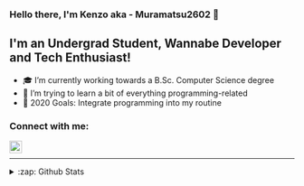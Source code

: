 ### Hello there, I'm Kenzo aka - Muramatsu2602 👋


## I'm an Undergrad Student, Wannabe Developer and Tech Enthusiast!
- 🎓 I’m currently working towards a B.Sc. Computer Science degree
- 🌱 I’m trying to learn a bit of everything programming-related
- 🥅 2020 Goals: Integrate programming into my routine

### Connect with me:
[<img align="left" alt="Muramatsu2602 | LinkedIn" width="22px" src="https://cdn.jsdelivr.net/npm/simple-icons@v3/icons/linkedin.svg" />][linkedin]
 <br>
 <hr>
<details>
  <summary>:zap: Github Stats</summary>

  <img align="left" alt="Muramatsu2602's Github Stats" src="https://github-readme-stats.vercel.app/api?username=Muramatsu2602&show_icons=true&hide_border=true" />

</details>

<!-- Variables in README.md -->

[linkedin]: https://www.linkedin.com/in/pedro-kenzo-m-5345281a7
